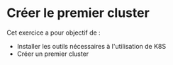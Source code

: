 # Créer le premier cluster

Cet exercice a pour objectif de : 
* Installer les outils nécessaires à l'utilisation de K8S
* Créer un premier cluster
